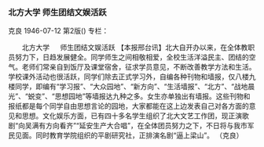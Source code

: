 ### 北方大学  师生团结文娱活跃
克良
1946-07-12
第2版()
专栏：

　　北方大学
　  师生团结文娱活跃
    【本报邢台讯】北大自开办以来，在全体教职员努力下，日趋发展健全。同学师生之间相敬相爱，全校生活洋溢民主、团结的空气。老师们常亲自到饭厅及课堂宿舍，征求学员意见，不断改善教学方法和生活。学校课外活动也很活跃，同学们除去正式学习外，自编各种刊物和墙报，仅八楼九楼同学，即编有“学习报”、“大众园地”、“新方向”、“生活墙报”、“北方”、“战地晨光”、“蜕变”、“思想园地”等墙报达九种之多。女生亦单独出有墙报。这些刊物和报纸都是每个同学自由思想言论的园地，大家都能在这上边发表自己对各方面的意见和思想。文化娱乐方面，已有四十多名学生组织了北大文艺工作团，现正演歌剧“向吴满有方向看齐”“延安生产大合唱”，在全体团员努力之下，不日将与我市军民见面。同时教育学院组织的平剧研究社，正排演名剧“逼上梁山”。
                                                        （克良）
